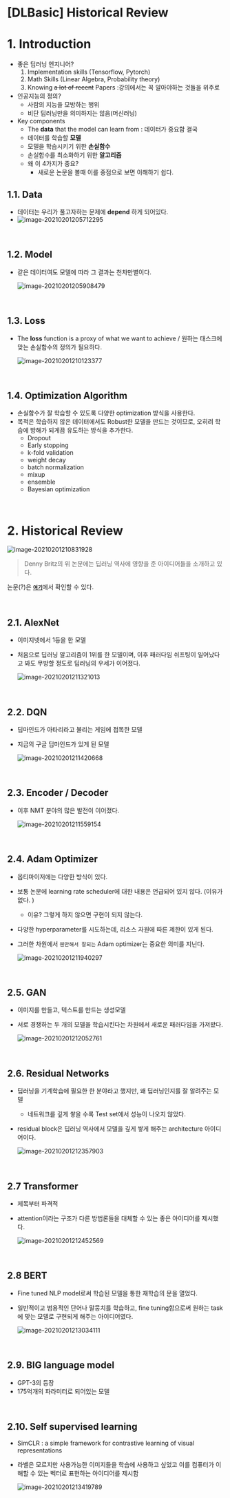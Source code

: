 # [DLBasic] Historical Review

# 1. Introduction

- 좋은 딥러닝 엔지니어?
	1. Implementation skills (Tensorflow, Pytorch)
	2. Math Skills (Linear Algebra, Probability theory)
	3. Knowing ~~a lot of recent~~ Papers :강의에서는 꼭 알아야하는 것들을 위주로 
- 인공지능의 정의?
	- 사람의 지능을 모방하는 행위
	- 비단 딥러닝만을 의미하지는 않음(머신러닝)
- Key components
	- The **data** that the model can learn from : 데이터가 중요함 결국
	- 데이터를 학습할 **모델**
	- 모델을 학습시키기 위한 **손실함수**
	- 손실함수를 최소화하기 위한 **알고리즘**
	- 왜 이 4가지가 중요?
		- 새로운 논문을 볼때 이를 중점으로 보면 이해하기 쉽다. 

## 1.1. Data

- 데이터는 우리가 풀고자하는 문제에 **depend** 하게 되어있다.
- ![image-20210201205712295](../../assets/img/boostcamp/image-20210201205712295.png)

<br>

## 1.2. Model

- 같은 데이터여도 모델에 따라 그 결과는 천차만별이다.

	![image-20210201205908479](../../assets/img/boostcamp/image-20210201205908479.png)



<br>

## 1.3. Loss

- The **loss** function is a proxy of what we want to achieve / 원하는 태스크에 맞는 손실함수의 정의가 필요하다.

	![image-20210201210123377](../../assets/img/boostcamp/image-20210201210123377.png)



<br>

## 1.4. Optimization Algorithm

- 손실함수가 잘 학습할 수 있도록 다양한 optimization 방식을 사용한다. 
- 목적은 학습하지 않은 데이터에서도 Robust한 모델을 만드는 것이므로, 오히려 학습에 방해가 되게끔 유도하는 방식을 추가한다. 
	- Dropout
	-  Early stopping
	- k-fold validation
	- weight decay
	- batch normalization
	- mixup
	- ensemble
	- Bayesian optimization

<br>

# 2. Historical Review

![image-20210201210831928](../../assets/img/boostcamp/image-20210201210831928.png)

> Denny Britz의 위 논문에는 딥러닝 역사에 영향을 준 아이디어들을 소개하고 있다.

논문(?)은 [**`여기`**](https://dennybritz.com/blog/deep-learning-most-important-ideas/)에서 확인할 수 있다.

<br>



## 2.1. AlexNet

- 이미지넷에서 1등을 한 모델

- 처음으로 딥러닝 알고리즘이 1위를 한 모델이며, 이후 패러다임 쉬프팅이 일어났다고 봐도 무방할 정도로 딥러닝의 우세가 이어졌다.

	![image-20210201211321013](../../assets/img/boostcamp/image-20210201211321013.png)

	

<br>



## 2.2. DQN

- 딥마인드가 아타리라고 불리는 게임에 접목한 모델

- 지금의 구글 딥마인드가 있게 된 모델

	![image-20210201211420668](../../assets/img/boostcamp/image-20210201211420668.png)

<br>



## 2.3. Encoder / Decoder

- 이후 NMT 분야의 많은 발전이 이어졌다. 

	![image-20210201211559154](../../assets/img/boostcamp/image-20210201211559154.png)

<br>



## 2.4. Adam Optimizer

- 옵티마이저에는 다양한 방식이 있다. 

- 보통 논문에 learning rate scheduler에 대한 내용은 언급되어 있지 않다. (이유가 없다. )

	- 이유? 그렇게 하지 않으면 구현이 되지 않는다. 

- 다양한 hyperparameter를 시도하는데, 리소스 자원에 따른 제한이 있게 된다. 

- 그러한 차원에서 `웬만해서 잘되는` Adam optimizer는 중요한 의미를 지닌다. 

	![image-20210201211940297](../../assets/img/boostcamp/image-20210201211940297.png)

<br>



## 2.5. GAN

- 이미지를 만들고, 텍스트를 만드는 생성모델

- 서로 경쟁하는 두 개의 모델을 학습시킨다는 차원에서 새로운 패러다임을 가져왔다.  

	![image-20210201212052761](../../assets/img/boostcamp/image-20210201212052761.png)

<br>



## 2.6. Residual Networks

- 딥러닝을 기계학습에 필요한 한 분야라고 했지만, 왜 딥러닝인지를 잘 알려주는 모델

	- 네트워크를 깊게 쌓을 수록 Test set에서 성능이 나오지 않았다. 

- residual block은 딥러닝 역사에서 모델을 깊게 쌓게 해주는 architecture 아이디어이다. 

	![image-20210201212357903](../../assets/img/boostcamp/image-20210201212357903.png)

<br>



## 2.7 Transformer

- 제목부터 파격적

- attention이라는 구조가 다른 방법론들을 대체할 수 있는 좋은 아이디어를 제시했다. 

	![image-20210201212452569](../../assets/img/boostcamp/image-20210201212452569.png)

	

<br>



## 2.8 BERT

- Fine tuned NLP model로써 학습된 모델을 통한 재학습의 문을 열었다. 

- 일반적이고 범용적인 단어나 말뭉치를 학습하고, fine tuning함으로써 원하는 task에 맞는 모델로 구현되게 해주는 아이디어였다. 

	![image-20210201213034111](../../assets/img/boostcamp/image-20210201213034111.png)

<br>

## 2.9. BIG language model

- GPT-3의 등장
- 175억개의 파라미터로 되어있는 모델

<br>

## 2.10. Self supervised learning

- SimCLR :  a simple framework for contrastive learning of visual representations

- 라벨은 모르지만 사용가능한 이미지들을 학습에 사용하고 싶었고 이를 컴퓨터가 이해할 수 있는 벡터로 표현하는 아이디어를 제시함

	![image-20210201213419789](../../assets/img/boostcamp/image-20210201213419789.png)

	 

